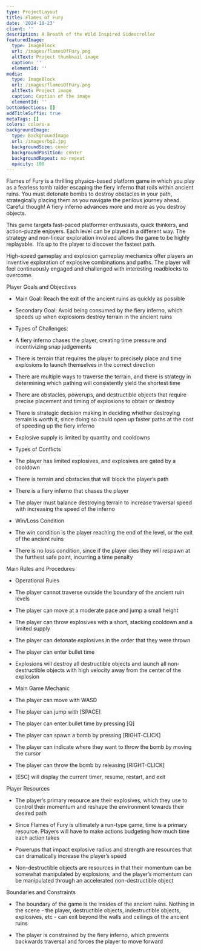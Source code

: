 ```yaml
---
type: ProjectLayout
title: Flames of Fury
date: '2024-10-23'
client: ''
description: A Breath of the Wild Inspired Sidescroller
featuredImage:
  type: ImageBlock
  url: /images/flamesOfFury.png
  altText: Project thumbnail image
  caption: ''
  elementId: ''
media:
  type: ImageBlock
  url: /images/flamesOfFury.png
  altText: Project image
  caption: Caption of the image
  elementId: ''
bottomSections: []
addTitleSuffix: true
metaTags: []
colors: colors-a
backgroundImage:
  type: BackgroundImage
  url: /images/bg2.jpg
  backgroundSize: cover
  backgroundPosition: center
  backgroundRepeat: no-repeat
  opacity: 100
---
```



Flames of Fury is a thrilling physics-based platform game in which you play as a fearless tomb raider escaping the fiery inferno that roils within ancient ruins. You must detonate bombs to destroy obstacles in your path, strategically placing them as you navigate the perilous journey ahead. Careful though! A fiery inferno advances more and more as you destroy objects.

This game targets fast-paced platformer enthusiasts, quick thinkers, and action-puzzle enjoyers. Each level can be played in a different way. The strategy and non-linear exploration involved allows the game to be highly replayable.  It’s up to the player to discover the fastest path. 

High-speed gameplay and explosion gameplay mechanics offer players an inventive exploration of explosive combinations and paths. The player will feel continuously engaged and challenged with interesting roadblocks to overcome.

Player Goals and Objectives

*   Main Goal: Reach the exit of the ancient ruins as quickly as possible

*   Secondary Goal: Avoid being consumed by the fiery inferno, which speeds up when explosions destroy terrain in the ancient ruins

*   Types of Challenges:

*   A fiery inferno chases the player, creating time pressure and incentivizing snap judgements

*   There is terrain that requires the player to precisely place and time explosions to launch themselves in the correct direction

*   There are multiple ways to traverse the terrain, and there is strategy in determining which pathing will consistently yield the shortest time

*   There are obstacles, powerups, and destructible objects that require precise placement and timing of explosions to obtain or destroy

*   There is strategic decision making in deciding whether destroying terrain is worth it, since doing so could open up faster paths at the cost of speeding up the fiery inferno

*   Explosive supply is limited by quantity and cooldowns

*   Types of Conflicts

*   The player has limited explosives, and explosives are gated by a cooldown

*   There is terrain and obstacles that will block the player’s path

*   There is a fiery inferno that chases the player

*   The player must balance destroying terrain to increase traversal speed with increasing the speed of the inferno

*   Win/Loss Condition

*   The win condition is the player reaching the end of the level, or the exit of the ancient ruins

*   There is no loss condition, since if the player dies they will respawn at the furthest safe point, incurring a time penalty


Main Rules and Procedures

*   Operational Rules

*   The player cannot traverse outside the boundary of the ancient ruin levels

*   The player can move at a moderate pace and jump a small height

*   The player can throw explosives with a short, stacking cooldown and a limited supply

*   The player can detonate explosives in the order that they were thrown

*   The player can enter bullet time

*   Explosions will destroy all destructible objects and launch all non-destructible objects with high velocity away from the center of the explosion

*   Main Game Mechanic

*   The player can move with WASD

*   The player can jump with \[SPACE]

*   The player can enter bullet time by pressing \[Q]

*   The player can spawn a bomb by pressing \[RIGHT-CLICK]

*   The player can indicate where they want to throw the bomb by moving the cursor

*   The player can throw the bomb by releasing \[RIGHT-CLICK]

*   \[ESC] will display the current timer, resume, restart, and exit


Player Resources

*   The player’s primary resource are their explosives, which they use to control their momentum and reshape the environment towards their desired path

*   Since Flames of Fury is ultimately a run-type game, time is a primary resource. Players will have to make actions budgeting how much time each action takes

*   Powerups that impact explosive radius and strength are resources that can dramatically increase the player’s speed

*   Non-destructible objects are resources in that their momentum can be somewhat manipulated by explosions, and the player’s momentum can be manipulated through an accelerated non-destructible object


Boundaries and Constraints

*   The boundary of the game is the insides of the ancient ruins. Nothing in the scene - the player, destructible objects, indestructible objects, explosives, etc - can exit beyond the walls and ceilings of the ancient ruins

*   The player is constrained by the fiery inferno, which prevents backwards traversal and forces the player to move forward

